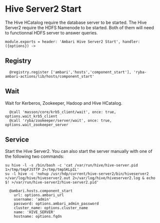 
# Hive Server2 Start

The Hive HCatalog require the database server to be started. The Hive Server2
require the HDFS Namenode to be started. Both of them will need to functionnal
HDFS server to answer queries.

    module.exports = header: 'Ambari Hive Server2 Start', handler: ({options}) ->

## Registry

      @registry.register ['ambari','hosts','component_start'], 'ryba-ambari-actions/lib/hosts/component_start'

## Wait

Wait for Kerberos, Zookeeper, Hadoop and Hive HCatalog.

      @call 'masson/core/krb5_client/wait', once: true, options.wait_krb5_client
      @call 'ryba/zookeeper/server/wait', once: true, options.wait_zookeeper_server

## Service

Start the Hive Server2. You can also start the server manually with one of the
following two commands:

```
su hive -l -s /bin/bash -c 'cat /var/run/hive/hive-server.pid 1>/tmp/tmpFJSTfP 2>/tmp/tmpSKLpIL'
su -l hive -c 'nohup /usr/hdp/current/hive-server2/bin/hiveserver2 >/var/log/hive/hiveserver2.out 2>/var/log/hive/hiveserver2.log & echo $! >/var/run/hive-server2/hive-server2.pid'
```

      @ambari.hosts.component_start
        url: options.ambari_url
        username: 'admin'
        password: options.ambari_admin_password
        cluster_name: options.cluster_name
        name: 'HIVE_SERVER'
        hostname: options.fqdn